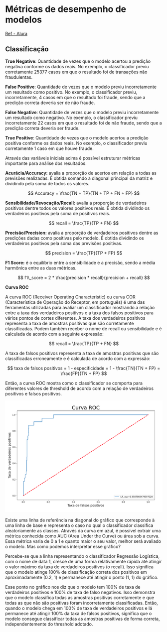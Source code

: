 # Métricas de desempenho de modelos
[Ref - Alura](https://cursos.alura.com.br/)

## Classificação

**True Negative**: Quantidade de vezes que o modelo acertou a predição negativa conforme os dados reais. No exemplo, o classificador previu corretamente 25377 casos em que o resultado foi de transações não fraudulentas.

**False Positive**: Quantidade de vezes que o modelo previu incorretamente um resultado como positivo. No exemplo, o classificador previu, incorretamente, 4 casos em que o resultado foi fraude, sendo que a predição correta deveria ser de não fraude.

**False Negative**: Quantidade de vezes que o modelo previu incorretamente um resultado como negativo. No exemplo, o classificador previu incorretamente 22 casos em que o resultado foi de não fraude, sendo que a predição correta deveria ser fraude.

**True Positive**: Quantidade de vezes que o modelo acertou a predição positiva conforme os dados reais. No exemplo, o classificador previu corretamente 1 caso em que houve fraude.

Através das variáveis iniciais acima é possível estruturar métricas importante para análise dos resultados.

**Acurácia/Accuracy:** avalia a proporção de acertos em relação a todas as previsões realizadas. É obtida somando a diagonal principal da matriz e dividindo pela soma de todos os valores.

$$
Accuracy = \frac{TN + TP}{TN + TP + FN + FP}
$$

**Sensibilidade/Revocação/Recall:** avalia a proporção de verdadeiros positivos dentre todos os valores positivos reais. É obtida dividindo os verdadeiros positivos pela soma de positivos reais.

$$
recall = \frac{TP}{TP + FN}
$$

**Precisão/Precision:** avalia a proporção de verdadeiros positivos dentre as predições dadas como positivas pelo modelo. É obtida dividindo os verdadeiros positivos pela soma das previsões positivas.

$$
precision = \frac{TP}{TP + FP}
$$

**F1 Score:** é o equilíbrio entre a sensibilidade e a precisão, sendo a média harmônica entre as duas métricas.

$$
f1\_score = 2 * \frac{precision * recall}{precision + recall}
$$


**Curva ROC**

A curva ROC (Receiver Operating Characteristic) ou curva COR (Característica de Operação do Receptor, em português) é uma das ferramentas utilizadas para avaliar um classificador mostrando a relação entre a taxa dos verdadeiros positivos e a taxa dos falsos positivos para vários pontos de cortes diferentes. A taxa dos verdadeiros positivos representa a taxa de amostras positivas que são corretamente classificadas. Podem também receber o nome de recall ou sensibilidade e é calculada de acordo com a seguinte expressão:

$$
recall = \frac{TP}{TP + FN}
$$

A taxa de falsos positivos representa a taxa de amostras positivas que são classificadas erroneamente e é calculada de acordo com a expressão:

$$
taxa de falsos positivos = 1 - especificidade = 1 - \frac{TN}{TN + FP} = \frac{FP}{TN + FP}
$$

Então, a curva ROC mostra como o classificador se comporta para diferentes valores de threshold de acordo com a relação de verdadeiros positivos e falsos positivos.


![image](/img/07-roc.png)

Existe uma linha de referência na diagonal do gráfico que corresponde à uma linha de base e representa o caso no qual o classificador classifica aleatoriamente as classes. Através da curva em azul, é possível extrair uma métrica conhecida como AUC (Area Under the Curve) ou área sob a curva. Essa métrica varia de 0 a 1 e quanto maior o seu valor, melhor será avaliado o modelo. Mas como podemos interpretar esse gráfico?

Percebe-se que a linha representando o classificador Regressão Logística, com o nome de data 1, cresce de uma forma relativamente rápida até atingir o valor máximo da taxa de verdadeiros positivos (o recall). Isso significa que o modelo atinge 100% de classificação correta dos positivos em aproximadamente (0.2, 1) e permanece até atingir o ponto (1, 1) do gráfico.

Esse ponto no gráfico nos diz que o modelo tem 100% de taxa de verdadeiros positivos e 100% de taxa de falso negativos. Isso demonstra que o modelo classifica todas as amostras positivas corretamente e que todas as que não são positivas foram incorretamente classificadas. Então, quando o modelo chega em 100% de taxa de verdadeiros positivos e lá permanece até atingir 100% da taxa de falsos positivos, significa que o modelo consegue classificar todas as amostras positivas de forma correta, independentemente do threshold adotado.